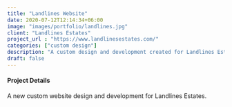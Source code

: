 ```yaml
---
title: "Landlines Website"
date: 2020-07-12T12:14:34+06:00
image: "images/portfolio/landlines.jpg"
client: "Landlines Estates"
project_url : "https://www.landlinesestates.com/"
categories: ["custom design"]
description: "A custom design and development created for Landlines Estates."
draft: false
---
```


#### Project Details

A new custom website design and development for Landlines Estates.
